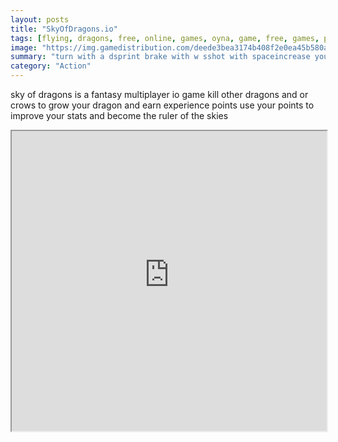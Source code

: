 ```yaml
---
layout: posts
title: "SkyOfDragons.io"
tags: [flying, dragons, free, online, games, oyna, game, free, games, play, play, games]
image: "https://img.gamedistribution.com/deede3bea3174b408f2e0ea45b580a03-512x384.jpeg"
summary: "turn with a dsprint brake with w sshot with spaceincrease your stats 7 8 9 0  free online games oyna game free games play play games"
category: "Action"
---
```


sky of dragons is a fantasy multiplayer io game kill other dragons and or crows to grow your dragon and earn experience points use your points to improve your stats and become the ruler of the skies

<iframe width="100%" height="480px;" src="https://html5.gamedistribution.com/deede3bea3174b408f2e0ea45b580a03/"></iframe>